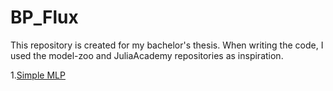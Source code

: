 # BP_Flux

This repository is created for my bachelor's thesis. When writing the code, I used the model-zoo and JuliaAcademy repositories as inspiration.

1.[Simple MLP](https://github.com/tberky/BP_Flux/tree/main/Simple%20mlp)
